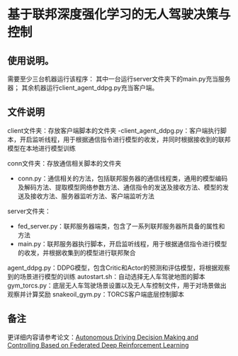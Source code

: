 # 基于联邦深度强化学习的无人驾驶决策与控制
## 使用说明。
需要至少三台机器运行该程序：
其中一台运行server文件夹下的main.py充当服务器；
其余机器运行client_agent_ddpg.py充当客户端。
## 文件说明
client文件夹：存放客户端脚本的文件夹
-client_agent_ddpg.py：客户端执行脚本，开启监听线程，用于根据通信指令进行模型的收发，并同时根据接收到的联邦模型在本地进行模型训练

conn文件夹：存放通信相关脚本的文件夹
- conn.py：通信相关的方法，包括联邦服务器的通信线程类，通用的模型编码及解码方法、提取模型网络参数方法、通信指令的发送及接收方法、模型的发送及接收方法、服务器监听方法、客户端监听方法

server文件夹：
- fed_server.py：联邦服务器端类，包含了一系列联邦服务器所具备的属性和方法
- main.py：联邦服务器执行脚本，开启监听线程，用于根据通信指令进行模型的收发，并根据收集到的模型进行联邦聚合

agent_ddpg.py：DDPG模型，包含Critic和Actor的预测和评估模型，将根据观察到的场景进行模型的训练
autostart.sh：自动选择无人车驾驶地图的脚本
gym_torcs.py：底层无人车驾驶场景设置以及无人车控制文件，用于对场景做出观察并计算奖励
snakeoil_gym.py：TORCS客户端底层控制脚本


## 备注
更详细内容请参考论文：[Autonomous Driving Decision Making and Controlling Based on Federated Deep Reinforcement Learning](https://github.com/azhaYOLO/AutonomousDrivingBasedOnFDRL/blob/master/Autonomous%20Driving%20Decision%20Making%20and%20Controlling%20Based%20on%20Federated%20Deep%20Reinforcement%20Learning.pdf)
